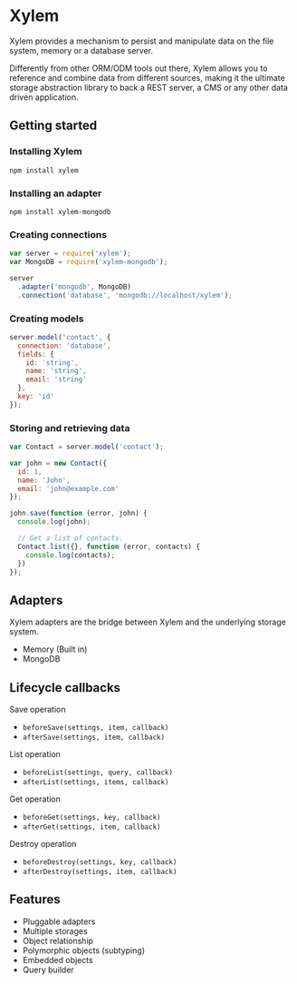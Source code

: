 # Xylem

Xylem provides a mechanism to persist and manipulate data on the file system, memory or a database server.

Differently from other ORM/ODM tools out there, Xylem allows you to reference and combine data from different sources, making it the ultimate storage abstraction library to back a REST server, a CMS or any other data driven application.

## Getting started

### Installing Xylem

```
npm install xylem
```

### Installing an adapter

```
npm install xylem-mongodb
```

### Creating connections

```js
var server = require('xylem');
var MongoDB = require('xylem-mongodb');

server
  .adapter('mongodb', MongoDB)
  .connection('database', 'mongodb://localhost/xylem');
```

### Creating models

```js
server.model('contact', {
  connection: 'database',
  fields: {
    id: 'string',
    name: 'string',
    email: 'string'
  },
  key: 'id'
});
```

### Storing and retrieving data

```js
var Contact = server.model('contact');

var john = new Contact({
  id: 1,
  name: 'John',
  email: 'john@example.com'
});

john.save(function (error, john) {
  console.log(john);

  // Get a list of contacts.
  Contact.list({}, function (error, contacts) {
    console.log(contacts);
  })
});
```

## Adapters

Xylem adapters are the bridge between Xylem and the underlying storage system.

 - Memory (Built in)
 - MongoDB

## Lifecycle callbacks

Save operation

 - ```beforeSave(settings, item, callback)```
 - ```afterSave(settings, item, callback)```

List operation

 - ```beforeList(settings, query, callback)```
 - ```afterList(settings, items, callback)```

Get operation

 - ```beforeGet(settings, key, callback)```
 - ```afterGet(settings, item, callback)```

Destroy operation

 - ```beforeDestroy(settings, key, callback)```
 - ```afterDestroy(settings, item, callback)```

## Features

 - Pluggable adapters
 - Multiple storages
 - Object relationship
 - Polymorphic objects (subtyping)
 - Embedded objects
 - Query builder
